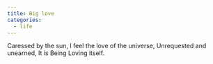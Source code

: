 ```yaml
---
title: Big love
categories:
  - life
---
```


Caressed by the sun,
I feel the love of the universe,
Unrequested and unearned,
It is Being
Loving itself.
